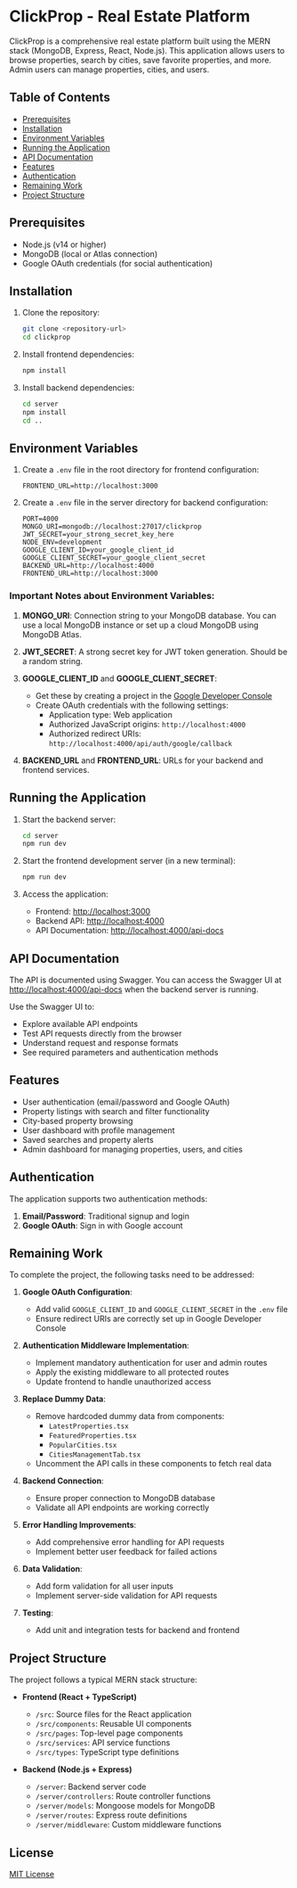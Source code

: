 
# ClickProp - Real Estate Platform

ClickProp is a comprehensive real estate platform built using the MERN stack (MongoDB, Express, React, Node.js). This application allows users to browse properties, search by cities, save favorite properties, and more. Admin users can manage properties, cities, and users.

## Table of Contents

- [Prerequisites](#prerequisites)
- [Installation](#installation)
- [Environment Variables](#environment-variables)
- [Running the Application](#running-the-application)
- [API Documentation](#api-documentation)
- [Features](#features)
- [Authentication](#authentication)
- [Remaining Work](#remaining-work)
- [Project Structure](#project-structure)

## Prerequisites

- Node.js (v14 or higher)
- MongoDB (local or Atlas connection)
- Google OAuth credentials (for social authentication)

## Installation

1. Clone the repository:
   ```bash
   git clone <repository-url>
   cd clickprop
   ```

2. Install frontend dependencies:
   ```bash
   npm install
   ```

3. Install backend dependencies:
   ```bash
   cd server
   npm install
   cd ..
   ```

## Environment Variables

1. Create a `.env` file in the root directory for frontend configuration:
   ```
   FRONTEND_URL=http://localhost:3000
   ```

2. Create a `.env` file in the server directory for backend configuration:
   ```
   PORT=4000
   MONGO_URI=mongodb://localhost:27017/clickprop
   JWT_SECRET=your_strong_secret_key_here
   NODE_ENV=development
   GOOGLE_CLIENT_ID=your_google_client_id
   GOOGLE_CLIENT_SECRET=your_google_client_secret
   BACKEND_URL=http://localhost:4000
   FRONTEND_URL=http://localhost:3000
   ```

### Important Notes about Environment Variables:

1. **MONGO_URI**: Connection string to your MongoDB database. You can use a local MongoDB instance or set up a cloud MongoDB using MongoDB Atlas.

2. **JWT_SECRET**: A strong secret key for JWT token generation. Should be a random string.

3. **GOOGLE_CLIENT_ID** and **GOOGLE_CLIENT_SECRET**: 
   - Get these by creating a project in the [Google Developer Console](https://console.developers.google.com/)
   - Create OAuth credentials with the following settings:
     - Application type: Web application
     - Authorized JavaScript origins: `http://localhost:4000`
     - Authorized redirect URIs: `http://localhost:4000/api/auth/google/callback`

4. **BACKEND_URL** and **FRONTEND_URL**: URLs for your backend and frontend services.

## Running the Application

1. Start the backend server:
   ```bash
   cd server
   npm run dev
   ```

2. Start the frontend development server (in a new terminal):
   ```bash
   npm run dev
   ```

3. Access the application:
   - Frontend: [http://localhost:3000](http://localhost:3000)
   - Backend API: [http://localhost:4000](http://localhost:4000)
   - API Documentation: [http://localhost:4000/api-docs](http://localhost:4000/api-docs)

## API Documentation

The API is documented using Swagger. You can access the Swagger UI at [http://localhost:4000/api-docs](http://localhost:4000/api-docs) when the backend server is running.

Use the Swagger UI to:
- Explore available API endpoints
- Test API requests directly from the browser
- Understand request and response formats
- See required parameters and authentication methods

## Features

- User authentication (email/password and Google OAuth)
- Property listings with search and filter functionality
- City-based property browsing
- User dashboard with profile management
- Saved searches and property alerts
- Admin dashboard for managing properties, users, and cities

## Authentication

The application supports two authentication methods:
1. **Email/Password**: Traditional signup and login
2. **Google OAuth**: Sign in with Google account

## Remaining Work

To complete the project, the following tasks need to be addressed:

1. **Google OAuth Configuration**:
   - Add valid `GOOGLE_CLIENT_ID` and `GOOGLE_CLIENT_SECRET` in the `.env` file
   - Ensure redirect URIs are correctly set up in Google Developer Console

2. **Authentication Middleware Implementation**:
   - Implement mandatory authentication for user and admin routes
   - Apply the existing middleware to all protected routes
   - Update frontend to handle unauthorized access

3. **Replace Dummy Data**:
   - Remove hardcoded dummy data from components:
     - `LatestProperties.tsx`
     - `FeaturedProperties.tsx`
     - `PopularCities.tsx`
     - `CitiesManagementTab.tsx`
   - Uncomment the API calls in these components to fetch real data

4. **Backend Connection**:
   - Ensure proper connection to MongoDB database
   - Validate all API endpoints are working correctly

5. **Error Handling Improvements**:
   - Add comprehensive error handling for API requests
   - Implement better user feedback for failed actions

6. **Data Validation**:
   - Add form validation for all user inputs
   - Implement server-side validation for API requests

7. **Testing**:
   - Add unit and integration tests for backend and frontend

## Project Structure

The project follows a typical MERN stack structure:

- **Frontend (React + TypeScript)**
  - `/src`: Source files for the React application
  - `/src/components`: Reusable UI components
  - `/src/pages`: Top-level page components
  - `/src/services`: API service functions
  - `/src/types`: TypeScript type definitions

- **Backend (Node.js + Express)**
  - `/server`: Backend server code
  - `/server/controllers`: Route controller functions
  - `/server/models`: Mongoose models for MongoDB
  - `/server/routes`: Express route definitions
  - `/server/middleware`: Custom middleware functions

## License

[MIT License](LICENSE)
